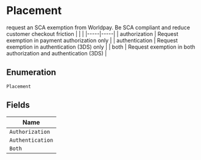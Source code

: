 
# Placement

request an SCA exemption from Worldpay. Be SCA compliant and reduce customer checkout friction
|  |  |
|-----|-----|
| authorization | Request exemption in payment authorization only |
| authentication | Request exemption in authentication (3DS) only   |
| both |  Request exemption in both authorization and authentication (3DS)  |

## Enumeration

`Placement`

## Fields

| Name |
|  --- |
| `Authorization` |
| `Authentication` |
| `Both` |

